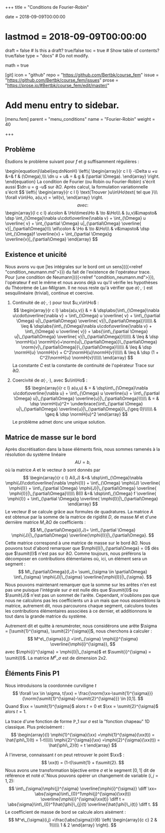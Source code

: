 +++
title = "Conditions de Fourier-Robin"

date = 2018-09-09T00:00:00
# lastmod = 2018-09-09T00:00:00

draft = false  # Is this a draft? true/false
toc = true  # Show table of contents? true/false
type = "docs"  # Do not modify.

math = true

[git]
  icon = "github"
  repo = "https://github.com/Bertbk/course_fem"
  issue = "https://github.com/Bertbk/course_fem/issues"
  prose = "https://prose.io/#Bertbk/course_fem/edit/master/"


# Add menu entry to sidebar.
[menu.fem]
  parent = "menu_conditions"
  name = "Fourier-Robin"
  weight = 40

+++
$\newcommand{\Cb}{\mathbb{C}}$
$\newcommand{\Nb}{\mathbb{N}}$
$\newcommand{\Rb}{\mathbb{R}}$
$\newcommand{\PS}[2]{\left(#1,#2\right)}$
$\newcommand{\PSV}[2]{\PS{#1}{#2}\_V}$
$\newcommand{\PSL}[2]{\PS{#1}{#2}\_{L^2(\Omega)}}$
$\newcommand{\PSH}[2]{\PS{#1}{#2}\_{H^1(\Omega)}}$
$\newcommand{\norm}[1]{\left\\|#1\right\\|}$
$\newcommand{\normH}[1]{\left\\|#1\right\\|\_{H^1(\Omega)}}$
$\newcommand{\normL}[1]{\left\\|#1\right\\|\_{L^2(\Omega)}}$
$\newcommand{\abs}[1]{\left|#1\right|}$
$\newcommand{\xx}{\mathbf{x}}$
$\newcommand{\yy}{\mathbf{y}}$
$\newcommand{\zz}{\mathbf{z}}$
$\newcommand{\nn}{\mathbf{n}}$
$\newcommand{\Ccal}{\mathcal{C}}$
$\newcommand{\Cscr}{\mathscr{C}}$
$\newcommand{\omegai}{\omega\_i}$
$\newcommand{\dsp}{\displaystyle}$
$\newcommand{\diff}{{\rm d}}$
$\newcommand{\conj}[1]{\overline{#1}}$
$\newcommand{\dn}{\partial_\nn}$
$\newcommand{\supp}{\mathrm{supp}}$
$\newcommand{\enstq}[2]{\left\\{#1 \mathrel{}\middle|\mathrel{}#2\right\\}}$
$\newcommand{\Image}{\mathrm{Im}}$
$\newcommand{\Ker}{\mathrm{Ker}}$
$\newcommand{\dxi}{\partial\_{x\_i}}$
$\newcommand{\di}{\partial\_{i}}$
$\newcommand{\dj}{\partial\_{j}}$
$\newcommand{\Ho}{H^1(\Omega)}$
$\newcommand{\Lo}{L^2(\Omega)}$
$\newcommand{\mphi}[1]{\varphi\_{#1}}$
$\newcommand{\sumit}[1]{\mathbf{s}\_{#1}}$

## Problème

Étudions le problème suivant pour $f$ et $g$ suffisamment régulières :

\begin{equation}\label{eq:dnNonH}
 \left\\{ 
   \begin{array}{r c l l}
    -\Delta u +u &=& f & (\Omega),\\\\\\
    \dn u +  u& = & g & (\partial \Omega).
  \end{array}
  \right.
\end{equation}
La condition de Fourier (ou Robin ou Fourier-Robin) s'écrit aussi $\dn u = g -u$ sur $\partial\Omega$. Après calcul, la formulation variationnelle s'écrit
$$
\left\\{ 
  \begin{array}{r c l l}
    \text{Trouver }u\in\Ho\text{ tel que }\\\\\\
    \forall v\in\Ho, a(u,v) = \ell(v),
  \end{array}
\right.
$$
avec :
$$
\begin{array}{l c c l}
a\colon & \Ho\times\Ho & \to &\Ho\\\\\\
        & (u,v)&\mapsto& \dsp \int\_{\Omega}\nabla u\cdot\overline{\nabla v} +  \int\_{\Omega} u \overline{ v} + 
 \int\_{\partial \Omega} u|\_{\partial\Omega} \overline{ v}|\_{\partial\Omega}\\\\\\
\ell\colon & \Ho & \to &\Ho\\\\\\
        & v&\mapsto& \dsp \int\_{\Omega}f \overline{v} + \int\_{\partial \Omega}g \overline{v}|\_{\partial\Omega}
 \end{array}
$$


## Existence et unicité

Nous avons vu que [les intégrales sur le bord ont un sens]({{<relref "condition_neumann.md">}}) du fait de l'existence de l'opérateur trace. Pour [une condition de Neumann]({{<relref "condition_neumann.md">}}), l'opérateur $\ell$ est le même et nous avons déjà vu qu'il vérifie les hypothèses du Théorème de Lax-Milgram. Il ne nous reste qu'à vérifier que $a(\cdot,\cdot)$ est sesquilinéaire (trivial), continue  et coercive.

1. Continuité de $a(\cdot,\cdot)$ pour tout $u,v\in\Ho$ :
$$
\begin{array}{r c l}
\abs{a(u,v)} & = & \dsp\abs{\int\_{\Omega}\nabla u\cdot\overline{\nabla v} +  \int\_{\Omega} u \overline{ v} + 
 \int\_{\partial \Omega} u|\_{\partial\Omega} \overline{ v}|\_{\partial\Omega}}\\\\\\
 & \leq & \dsp\abs{\int\_{\Omega}\nabla u\cdot\overline{\nabla v} +  \int\_{\Omega} u \overline{ v}} + 
 \abs{\int\_{\partial \Omega} u|\_{\partial\Omega} \overline{ v}|\_{\partial\Omega}}\\\\\\
  & \leq & \dsp \normH{u} \normH{v}+\norm{u|\_{\partial\Omega}}\_{\partial\Omega} \norm{v|\_{\partial\Omega}}\_{\partial\Omega}\\\\\\
  & \leq & \dsp \normH{u} \normH{v} + C^2\normH{u}\normH{v}\\\\\\
  & \leq & \dsp (1 + C^2)\normH{u} \normH{v}\\\\\\
 \end{array}
$$
La constante $C$ est la constante de continuité de l'opérateur Trace sur $\partial\Omega$.

2. Coercivité de $a(\cdot,\cdot)$, avec $u\in\Ho$ :
$$
\begin{array}{r c l}
a(u,u) & = & \dsp\int\_{\Omega}\nabla u\cdot\overline{\nabla u} +  \int\_{\Omega} u \overline{u} + 
 \int\_{\partial \Omega} u|\_{\partial\Omega} \overline{u}|\_{\partial\Omega}\\\\\\
  & = & \dsp \normH{u}^2+ \underbrace{\int\_{\partial \Omega} u|\_{\partial\Omega} \overline{u}|\_{\partial\Omega}}\_{\geq 0}\\\\\\
  & \geq & \dsp \normH{u}^2
 \end{array}
$$
Le problème admet donc une unique solution.

## Matrice de masse sur le bord
Après discrétisation dans la base éléments finis, nous sommes ramenés à la résolution du système linéaire
$$
A U = b,
$$
où la matrice $A$ et le vecteur $b$ sont donnés par
$$
\begin{array}{r c l}
  A(I,J) &=& \dsp\int\_{\Omega}\nabla \mphi{J}\cdot\overline{\nabla \mphi{I}} +  \int\_{\Omega} \mphi{J} \overline{ \mphi{I}} + 
 \int\_{\partial \Omega} \mphi{J}|\_{\partial\Omega} \overline{ \mphi{I}}|\_{\partial\Omega}\\\\\\
  B(I) &=& \dsp\int\_{\Omega} f \overline{ \mphi{I}} +  \int\_{\partial \Omega}g \overline{ \mphi{I}}|\_{\partial\Omega}
\end{array}
$$
Le vecteur $B$ se calcule grâce aux formules de quadratures. La matrice $A$ est obtenue par la somme de la matrice de rigidité $D$, de masse $M$ et d'une dernière matrice $M\_{\partial\Omega}$ de coefficients :
$$
M\_{\partial\Omega}(I,J)= \int\_{\partial \Omega} \mphi{J}|\_{\partial\Omega} \overline{\mphi{I}}|\_{\partial\Omega}.
$$
Cette matrice correspond à une matrice de masse sur le bord $\partial\Omega$. Nous pouvons tout d'abord remarquer que $\mphi{I}|\_{\partial\Omega} = 0$ dès que $\sumit{I}$ n'est pas sur $\partial\Omega$. Comme toujours, nous préférons la décomposer en contributions élémentaires où, ici, un élément sera un segment :
$$
M\_{\partial\Omega}(I,J)= \sum\_{\sigma \in \partial\Omega} 
\int\_{\sigma} \mphi{J}|\_{\sigma} \overline{\mphi{I}}|\_{\sigma}.
$$
Nous pouvons maintenant remarquer que la somme sur les arêtes n'en est pas une puisque l'intégrale sur $\sigma$ est nulle dès que $\sumit{I}$ ou $\sumit{J}$ n'est pas un sommet de l'arête. Cependant, n'oublions pas que nous ne calculons pas les coefficients un à un mais que nous *assemblons* la matrice, autrement dit, nous parcourons chaque segment, calculons toutes les contributions élémentaires associées à ce dernier, et additionnons le tout dans la grande matrice du système. 

Autrement dit et quitte à renuméroter, nous considérons une arête $\sigma = [\sumit{1}^{\sigma}, \sumit{2}^{\sigma}]$, nous cherchons à calculer :
$$
M^e\_{\sigma}(i,j) =\int\_{\sigma} \mphi{j}^{\sigma} \overline{\mphi{i}^{\sigma}},
$$
avec $\mphi{i}^{\sigma} = \mphi{I}|\_{\sigma}$ et $\sumit{i}^{\sigma} = \sumit{I}$. La matrice $M^e\_{\sigma}$ est de dimension 2x2.

## Éléments Finis P1

Nous introduisons la coordonnée curviligne $t$ 
$$
\forall \xx \in \sigma, t(\xx) = \frac{\norm{\xx-\sumit{1}^{\sigma}}}{\norm{\sumit{1}^{\sigma}-\sumit{2}^{\sigma}}} \in [0,1].
$$
Quand $\xx = \sumit{1}^{\sigma}$ alors $t=0$ et $\xx = \sumit{2}^{\sigma}$ alors  $t=1$.


La trace d'une fonction de forme $\mathbb{P}\_1$ sur $\sigma$ est la "fonction chapeau" 1D classique. Plus précisément :
$$
\begin{array}{l}
\mphi{1}^{\sigma}(\xx) =\mphi{1}^{\sigma}(\xx(t)) = \hat{\phi\_1}(t) = 1-t\\\\\\
\mphi{2}^{\sigma}(\xx) =\mphi{2}^{\sigma}(\xx(t)) = \hat{\phi\_2}(t) = t
\end{array}
$$

À l'inverse, connaissant $t$ on peut retrouver le point $\xx$ :
$$
\xx(t) = (1-t)\sumit{1} + t\sumit{2}.
$$
Nous avons une transformation bijective entre $\sigma$ et le segment $[0,1]$ dit de référence et noté $\hat{\sigma}$. Nous pouvons opérer un changement de variable ($i,j = 1,2$):
$$
\int\_{\sigma}\mphi{j}^{\sigma} \overline{\mphi{i}^{\sigma}} \diff \xx= \abs{\sigma}\int\_{0}^1\mphi{j}^{\sigma}(\xx(t)) \overline{\mphi{i}^{\sigma}\xx(t)} \diff t = \abs{\sigma}\int\_{0}^1\hat{\phi}\_{j}(t) \overline{\hat{\phi}\_i(t)} \diff t.
$$
Le coefficient de masse de bord se calcule alors aisément : 
$$
M^e\_{\sigma}(i,j) =\frac{\abs{\sigma}}{6}
\left(
  \begin{array}{c c}
  2 & 1\\\\\\
  1 & 2
  \end{array}
\right).
$$
